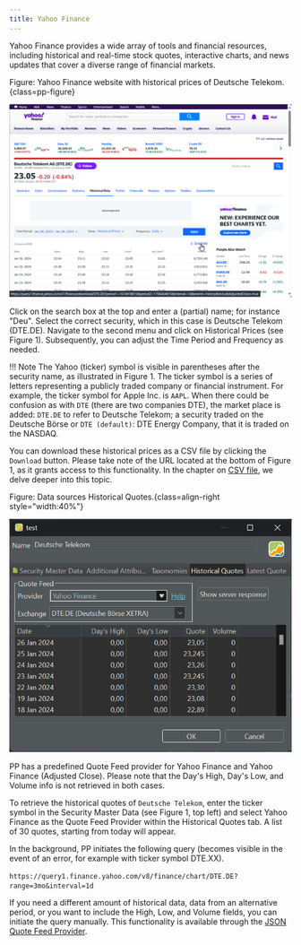 ```yaml
---
title: Yahoo Finance
---
```


Yahoo Finance provides a wide array of tools and financial resources, including historical and real-time stock quotes, interactive charts, and news updates that cover a diverse range of financial markets.

Figure: Yahoo Finance website with historical prices of Deutsche Telekom.{class=pp-figure}

![](./images/yahoo-finance-webpage-DTE.png)

Click on the search box at the top and enter a (partial) name; for instance "Deu". Select the correct security, which in this case is Deutsche Telekom (DTE.DE). Navigate to the second menu and click on Historical Prices (see Figure 1). Subsequently, you can adjust the Time Period and Frequency as needed.

!!! Note
    The Yahoo (ticker) symbol is visible in parentheses after the security name, as illustrated in Figure 1. The ticker symbol is a series of letters representing a publicly traded company or financial instrument. For example, the ticker symbol for Apple Inc. is `AAPL`. When there could be confusion as with `DTE` (there are two companies DTE), the market place is added: `DTE.DE` to refer to Deutsche Telekom; a security traded on the Deutsche Börse or `DTE (default)`: DTE Energy Company, that it is traded on the NASDAQ.

You can download these historical prices as a CSV file by clicking the `Download` button. Please take note of the URL located at the bottom of Figure 1, as it grants access to this functionality. In the chapter on [CSV file](./csv-file.md), we delve deeper into this topic.

Figure: Data sources Historical Quotes.{class=align-right style="width:40%"}

![](../../reference/file/images/historical-quotes.png)

PP has a predefined Quote Feed provider for Yahoo Finance and Yahoo Finance (Adjusted Close). Please note that the Day's High, Day's Low, and Volume info is not retrieved in both cases.

To retrieve the historical quotes of `Deutsche Telekom`, enter the ticker symbol in the Security Master Data (see Figure 1, top left) and select Yahoo Finance as the Quote Feed Provider within the Historical Quotes tab. A list of 30 quotes, starting from today will appear.

In the background, PP initiates the following query (becomes visible in the event of an error, for example with ticker symbol DTE.XX).

`https://query1.finance.yahoo.com/v8/finance/chart/DTE.DE?range=3mo&interval=1d`

If you need a different amount of historical data, data from an alternative period, or you want to include the High, Low, and Volume fields, you can initiate the query manually. This functionality is available through the [JSON Quote Feed Provider](./json.md).


